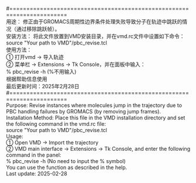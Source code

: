 
#=======================================================================  
用途： 修正由于GROMACS周期性边界条件处理失败导致分子在轨迹中跳跃的情况（通过移除跳跃帧）。  
安装方法： 将此文件放置到VMD安装目录，并在vmd.rc文件中设置如下命令：  
source "Your path to VMD"/pbc_revise.tcl  
使用方法：  
① 打开vmd → 导入轨迹   
② 菜单栏 → Extensions → Tk Console，并在面板中输入：  
%  pbc_revise -h (%不用输入)  
根据帮助信息使用  
最后更新时间：2025年2月28日  
#=======================================================================  
Purpose: Revise instances where molecules jump in the trajectory due to PBC handling failures by GROMACS (by removing jump frames).  
Installation Method: Place this file in the VMD installation directory and set the following command in the vmd.rc file:  
source "Your path to VMD"/pbc_revise.tcl  
Usage:  
① Open VMD → Import the trajectory  
② VMD main interface → Extensions → Tk Console, and enter the following command in the panel:  
% pbc_revise -h  (No need to input the % symbol)  
You can use the function as described in the help.  
Last update: 2025-02-28  
